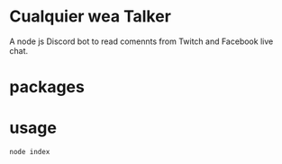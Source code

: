 # Cualquier wea Talker

A node js Discord bot to read comennts from Twitch and Facebook live chat.


# packages



# usage

``` node index ```